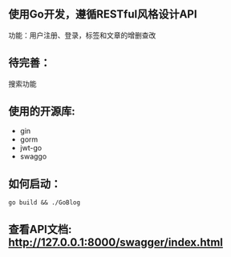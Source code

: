## 使用Go开发，遵循RESTful风格设计API
功能：用户注册、登录，标签和文章的增删查改

## 待完善：
搜索功能

## 使用的开源库:
- gin
- gorm
- jwt-go
- swaggo

## 如何启动：
`go build && ./GoBlog`

## 查看API文档: http://127.0.0.1:8000/swagger/index.html
